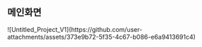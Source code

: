 <h2>메인화면</h2>
![Untitled_Project_V1](https://github.com/user-attachments/assets/373e9b72-5f35-4c67-b086-e6a9413691c4)

